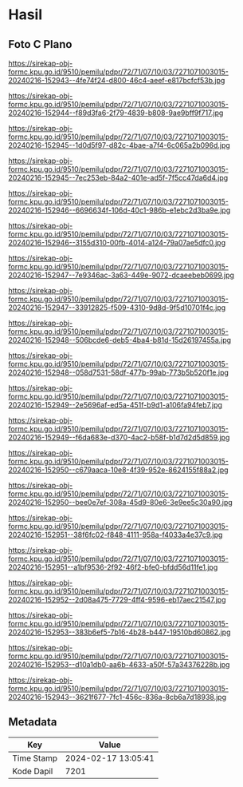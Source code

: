 # Hasil

## Foto C Plano

https://sirekap-obj-formc.kpu.go.id/9510/pemilu/pdpr/72/71/07/10/03/7271071003015-20240216-152943--4fe74f24-d800-46c4-aeef-e817bcfcf53b.jpg

https://sirekap-obj-formc.kpu.go.id/9510/pemilu/pdpr/72/71/07/10/03/7271071003015-20240216-152944--f89d3fa6-2f79-4839-b808-9ae9bff9f717.jpg

https://sirekap-obj-formc.kpu.go.id/9510/pemilu/pdpr/72/71/07/10/03/7271071003015-20240216-152945--1d0d5f97-d82c-4bae-a7f4-6c065a2b096d.jpg

https://sirekap-obj-formc.kpu.go.id/9510/pemilu/pdpr/72/71/07/10/03/7271071003015-20240216-152945--7ec253eb-84a2-401e-ad5f-7f5cc47da6d4.jpg

https://sirekap-obj-formc.kpu.go.id/9510/pemilu/pdpr/72/71/07/10/03/7271071003015-20240216-152946--6696634f-106d-40c1-986b-e1ebc2d3ba9e.jpg

https://sirekap-obj-formc.kpu.go.id/9510/pemilu/pdpr/72/71/07/10/03/7271071003015-20240216-152946--3155d310-00fb-4014-a124-79a07ae5dfc0.jpg

https://sirekap-obj-formc.kpu.go.id/9510/pemilu/pdpr/72/71/07/10/03/7271071003015-20240216-152947--7e9346ac-3a63-449e-9072-dcaeebeb0699.jpg

https://sirekap-obj-formc.kpu.go.id/9510/pemilu/pdpr/72/71/07/10/03/7271071003015-20240216-152947--33912825-f509-4310-9d8d-9f5d10701f4c.jpg

https://sirekap-obj-formc.kpu.go.id/9510/pemilu/pdpr/72/71/07/10/03/7271071003015-20240216-152948--506bcde6-deb5-4ba4-b81d-15d26197455a.jpg

https://sirekap-obj-formc.kpu.go.id/9510/pemilu/pdpr/72/71/07/10/03/7271071003015-20240216-152948--058d7531-58df-477b-99ab-773b5b520f1e.jpg

https://sirekap-obj-formc.kpu.go.id/9510/pemilu/pdpr/72/71/07/10/03/7271071003015-20240216-152949--2e5696af-ed5a-451f-b9d1-a106fa94feb7.jpg

https://sirekap-obj-formc.kpu.go.id/9510/pemilu/pdpr/72/71/07/10/03/7271071003015-20240216-152949--f6da683e-d370-4ac2-b58f-b1d7d2d5d859.jpg

https://sirekap-obj-formc.kpu.go.id/9510/pemilu/pdpr/72/71/07/10/03/7271071003015-20240216-152950--c679aaca-10e8-4f39-952e-8624155f88a2.jpg

https://sirekap-obj-formc.kpu.go.id/9510/pemilu/pdpr/72/71/07/10/03/7271071003015-20240216-152950--bee0e7ef-308a-45d9-80e6-3e9ee5c30a90.jpg

https://sirekap-obj-formc.kpu.go.id/9510/pemilu/pdpr/72/71/07/10/03/7271071003015-20240216-152951--38f6fc02-f848-4111-958a-f4033a4e37c9.jpg

https://sirekap-obj-formc.kpu.go.id/9510/pemilu/pdpr/72/71/07/10/03/7271071003015-20240216-152951--a1bf9536-2f92-46f2-bfe0-bfdd56d11fe1.jpg

https://sirekap-obj-formc.kpu.go.id/9510/pemilu/pdpr/72/71/07/10/03/7271071003015-20240216-152952--2d08a475-7729-4ff4-9596-eb17aec21547.jpg

https://sirekap-obj-formc.kpu.go.id/9510/pemilu/pdpr/72/71/07/10/03/7271071003015-20240216-152953--383b6ef5-7b16-4b28-b447-19510bd60862.jpg

https://sirekap-obj-formc.kpu.go.id/9510/pemilu/pdpr/72/71/07/10/03/7271071003015-20240216-152953--d10a1db0-aa6b-4633-a50f-57a34376228b.jpg

https://sirekap-obj-formc.kpu.go.id/9510/pemilu/pdpr/72/71/07/10/03/7271071003015-20240216-152943--3621f677-7fc1-456c-836a-8cb6a7d18938.jpg


## Metadata

| Key        | Value               |
| ---------- | ------------------- |
| Time Stamp | 2024-02-17 13:05:41 |
| Kode Dapil | 7201                |



